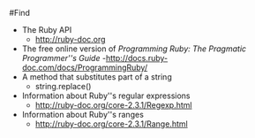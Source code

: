 #Find
 - The Ruby API
   - http://ruby-doc.org
 - The free online version of *Programming Ruby: The Pragmatic Programmer''s Guide*
   -http://docs.ruby-doc.com/docs/ProgrammingRuby/
 - A method that substitutes part of a string
   - string.replace()
 - Information about Ruby''s regular expressions
   - http://ruby-doc.org/core-2.3.1/Regexp.html
 - Information about Ruby''s ranges
   - http://ruby-doc.org/core-2.3.1/Range.html
